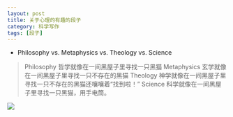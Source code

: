 ```yaml
---
layout: post  
title: 关于心理的有趣的段子
category: 科学写作  
tags: [段子]
---
```

* Philosophy vs. Metaphysics vs. Theology vs. Science
> Philosophy 哲学就像在一间黑屋子里寻找一只黑猫
> Metaphysics 玄学就像在一间黑屋子里寻找一只不存在的黑猫
> Theology 神学就像在一间黑屋子里寻找一只不存在的黑猫还嚷嚷着“找到啦！”
> Science 科学就像在一间黑屋子里寻找一只黑猫，用手电筒。

![][image-1]


[image-1]:	https://pbs.twimg.com/media/C0t-nAUUkAArGB6.jpg